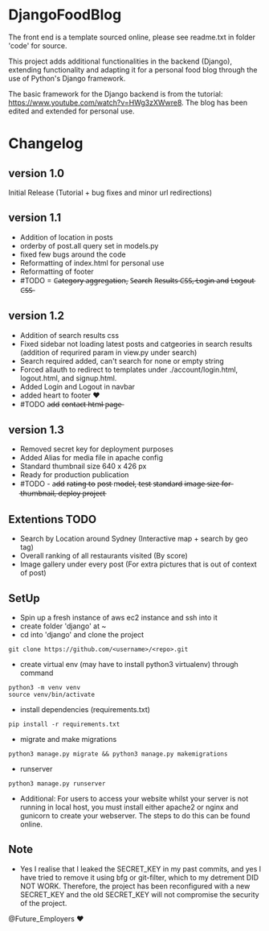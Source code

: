 # DjangoFoodBlog

The front end is a template sourced online, please see readme.txt in folder 'code' for source.

This project adds additional functionalities in the backend (Django), extending functionality and adapting it for a personal food blog through the use of Python's Django framework.

The basic framework for the Django backend is from the tutorial: https://www.youtube.com/watch?v=HWg3zXWwre8. The blog has been edited and extended for personal use.

# Changelog
## version 1.0
Initial Release (Tutorial + bug fixes and minor url redirections)

## version 1.1
- Addition of location in posts
- orderby of post.all query set in models.py
- fixed few bugs around the code
- Reformatting of index.html for personal use
- Reformatting of footer
- #TODO = C̶a̶t̶e̶g̶o̶r̶y̶ a̶g̶g̶r̶e̶g̶a̶t̶i̶o̶n̶, S̶e̶a̶r̶c̶h̶ R̶e̶s̶u̶l̶t̶s̶ C̶S̶S̶,̶ L̶o̶g̶i̶n̶ a̶n̶d̶ L̶o̶g̶o̶u̶t̶ C̶S̶S̶

## version 1.2
- Addition of search results css
- Fixed sidebar not loading latest posts and catgeories in search results (addition of requrired param in view.py under search)
- Search required added, can't search for none or empty string
- Forced allauth to redirect to templates under ./account/login.html, logout.html, and signup.html.
- Added Login and Logout in navbar
- added heart to footer &#10084;&#65039;
- #TODO a̶d̶d̶ c̶o̶n̶t̶a̶c̶t̶ h̶t̶m̶l̶ p̶a̶g̶e̶

## version 1.3
- Removed secret key for deployment purposes
- Added Alias for media file in apache config
- Standard thumbnail size 640 x 426 px
- Ready for production publication
- #TODO - a̶d̶d̶ r̶a̶t̶i̶n̶g̶ t̶o̶ p̶o̶s̶t̶ m̶o̶d̶e̶l̶, t̶e̶s̶t̶ s̶t̶a̶n̶d̶a̶r̶d̶ i̶m̶a̶g̶e̶ s̶i̶z̶e̶ f̶o̶r̶ t̶h̶u̶m̶b̶n̶a̶i̶l̶,̶ d̶e̶p̶l̶o̶y̶ p̶r̶o̶j̶e̶c̶t̶

## Extentions TODO
- Search by Location around Sydney (Interactive map + search by geo tag)
- Overall ranking of all restaurants visited (By score)
- Image gallery under every post (For extra pictures that is out of context of post)

## SetUp
- Spin up a fresh instance of aws ec2 instance and ssh into it
- create folder 'django' at ~
- cd into 'django' and clone the project
```
git clone https://github.com/<username>/<repo>.git
```
- create virtual env (may have to install python3 virtualenv) through command
```
python3 -m venv venv
source venv/bin/activate
```
- install dependencies (requirements.txt)
```
pip install -r requirements.txt
```
- migrate and make migrations
```
python3 manage.py migrate && python3 manage.py makemigrations
```
- runserver
```
python3 manage.py runserver
```
- Additional: For users to access your website whilst your server is not running in local host, you must install either apache2 or nginx and gunicorn to create your webserver. The steps to do this can be found online.

## Note
- Yes I realise that I leaked the SECRET_KEY in my past commits, and yes I have tried to remove it using bfg or git-filter, which to my detrement DID NOT WORK. Therefore, the project has been reconfigured with a new SECRET_KEY and the old SECRET_KEY will not compromise the security of the project.

@Future_Employers &#10084; &#65039;
